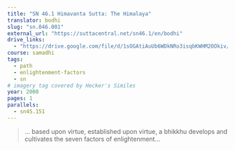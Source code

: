 ```yaml
---
title: "SN 46.1 Himavanta Sutta: The Himalaya"
translator: bodhi
slug: "sn.046.001"
external_url: "https://suttacentral.net/sn46.1/en/bodhi"
drive_links:
  - "https://drive.google.com/file/d/1sOGAtiAuUb6WDkNRo3isqbKWHM2OOkiv/view?usp=drivesdk"
course: samadhi
tags:
  - path
  - enlightenment-factors
  - sn
# imagery tag covered by Hecker's Similes
year: 2000
pages: 1
parallels:
  - sn45.151
---
```


> ... based upon virtue, established upon virtue, a bhikkhu develops and cultivates the seven factors of enlightenment...
